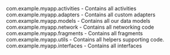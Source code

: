 com.example.myapp.activities - Contains all activities
com.example.myapp.adapters - Contains all custom adapters
com.example.myapp.models - Contains all our data models
com.example.myapp.network - Contains all networking code
com.example.myapp.fragments - Contains all fragments
com.example.myapp.utils - Contains all helpers supporting code.
com.example.myapp.interfaces - Contains all interfaces